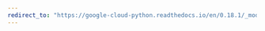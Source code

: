 ```yaml
---
redirect_to: "https://google-cloud-python.readthedocs.io/en/0.18.1/_modules/gcloud/pubsub/connection.html"
---
```

